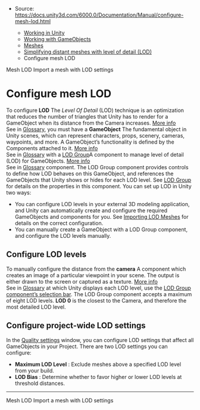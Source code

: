 * Source: https://docs.unity3d.com/6000.0/Documentation/Manual/configure-mesh-lod.html

  * [Working in Unity](https://docs.unity3d.com/6000.0/Documentation/Manual/working-in-unity.html)
  * [Working with GameObjects](https://docs.unity3d.com/6000.0/Documentation/Manual/working-with-gameobjects.html)
  * [Meshes](https://docs.unity3d.com/6000.0/Documentation/Manual/mesh.html)
  * [Simplifying distant meshes with level of detail (LOD)](https://docs.unity3d.com/6000.0/Documentation/Manual/simplifying-distant-meshes-with-level-of-detail-lod.html)
  * Configure mesh LOD


[](https://docs.unity3d.com/6000.0/Documentation/Manual/LevelOfDetail.html)
Mesh LOD
[](https://docs.unity3d.com/6000.0/Documentation/Manual/importing-lod-meshes.html)
Import a mesh with LOD settings
# Configure mesh LOD
To configure **LOD** The _Level Of Detail_ (LOD) technique is an optimization that reduces the number of triangles that Unity has to render for a GameObject when its distance from the Camera increases. [More info](https://docs.unity3d.com/6000.0/Documentation/Manual/LevelOfDetail.html)  
See in [Glossary](https://docs.unity3d.com/6000.0/Documentation/Manual/Glossary.html#LOD), you must have a **GameObject** The fundamental object in Unity scenes, which can represent characters, props, scenery, cameras, waypoints, and more. A GameObject’s functionality is defined by the Components attached to it. [More info](https://docs.unity3d.com/6000.0/Documentation/Manual/class-GameObject.html)  
See in [Glossary](https://docs.unity3d.com/6000.0/Documentation/Manual/Glossary.html#GameObject) with a [LOD Group](https://docs.unity3d.com/6000.0/Documentation/Manual/class-LODGroup.html)A component to manage level of detail (LOD) for GameObjects. [More info](https://docs.unity3d.com/6000.0/Documentation/Manual/class-LODGroup.html)  
See in [Glossary](https://docs.unity3d.com/6000.0/Documentation/Manual/Glossary.html#LODGroup) component. The LOD Group component provides controls to define how LOD behaves on this GameObject, and references the GameObjects that Unity shows or hides for each LOD level. See [LOD Group](https://docs.unity3d.com/6000.0/Documentation/Manual/class-LODGroup.html) for details on the properties in this component.
You can set up LOD in Unity two ways:
  * You can configure LOD levels in your external 3D modeling application, and Unity can automatically create and configure the required GameObjects and components for you. See [Importing LOD Meshes](https://docs.unity3d.com/6000.0/Documentation/Manual/importing-lod-meshes.html) for details on the correct configuration.
  * You can manually create a GameObject with a LOD Group component, and configure the LOD levels manually.


## Configure LOD levels
To manually configure the distance from the **camera** A component which creates an image of a particular viewpoint in your scene. The output is either drawn to the screen or captured as a texture. [More info](https://docs.unity3d.com/6000.0/Documentation/Manual/CamerasOverview.html)  
See in [Glossary](https://docs.unity3d.com/6000.0/Documentation/Manual/Glossary.html#Camera) at which Unity displays each LOD level, use the [LOD Group component’s selection bar](https://docs.unity3d.com/6000.0/Documentation/Manual/class-LODGroup.html#LODGroup).
The LOD Group component accepts a maximum of eight LOD levels. **LOD 0** is the closest to the Camera, and therefore the most detailed LOD level.
## Configure project-wide LOD settings
In the [Quality settings](https://docs.unity3d.com/6000.0/Documentation/Manual/class-QualitySettings.html) window, you can configure LOD settings that affect all GameObjects in your Project.
There are two LOD settings you can configure:
  * **Maximum LOD Level** : Exclude meshes above a specified LOD level from your build.
  * **LOD Bias** : Determine whether to favor higher or lower LOD levels at threshold distances.


* * *
[](https://docs.unity3d.com/6000.0/Documentation/Manual/LevelOfDetail.html)
Mesh LOD
[](https://docs.unity3d.com/6000.0/Documentation/Manual/importing-lod-meshes.html)
Import a mesh with LOD settings
